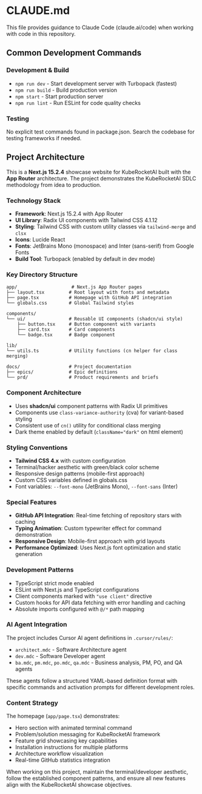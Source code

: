 # CLAUDE.md

This file provides guidance to Claude Code (claude.ai/code) when working with code in this repository.

## Common Development Commands

### Development & Build

- `npm run dev` - Start development server with Turbopack (fastest)
- `npm run build` - Build production version
- `npm start` - Start production server
- `npm run lint` - Run ESLint for code quality checks

### Testing

No explicit test commands found in package.json. Search the codebase for testing frameworks if needed.

## Project Architecture

This is a **Next.js 15.2.4** showcase website for KubeRocketAI built with the **App Router** architecture. The project demonstrates the KubeRocketAI SDLC methodology from idea to production.

### Technology Stack

- **Framework**: Next.js 15.2.4 with App Router
- **UI Library**: Radix UI components with Tailwind CSS 4.1.12
- **Styling**: Tailwind CSS with custom utility classes via `tailwind-merge` and `clsx`
- **Icons**: Lucide React
- **Fonts**: JetBrains Mono (monospace) and Inter (sans-serif) from Google Fonts
- **Build Tool**: Turbopack (enabled by default in dev mode)

### Key Directory Structure

```
app/                    # Next.js App Router pages
├── layout.tsx         # Root layout with fonts and metadata
├── page.tsx           # Homepage with GitHub API integration
└── globals.css        # Global Tailwind styles

components/
└── ui/                # Reusable UI components (shadcn/ui style)
    ├── button.tsx     # Button component with variants
    ├── card.tsx       # Card components
    └── badge.tsx      # Badge component

lib/
└── utils.ts           # Utility functions (cn helper for class merging)

docs/                  # Project documentation
├── epics/             # Epic definitions
└── prd/               # Product requirements and briefs
```

### Component Architecture

- Uses **shadcn/ui** component patterns with Radix UI primitives
- Components use `class-variance-authority` (cva) for variant-based styling
- Consistent use of `cn()` utility for conditional class merging
- Dark theme enabled by default (`className="dark"` on html element)

### Styling Conventions

- **Tailwind CSS 4.x** with custom configuration
- Terminal/hacker aesthetic with green/black color scheme
- Responsive design patterns (mobile-first approach)
- Custom CSS variables defined in globals.css
- Font variables: `--font-mono` (JetBrains Mono), `--font-sans` (Inter)

### Special Features

- **GitHub API Integration**: Real-time fetching of repository stars with caching
- **Typing Animation**: Custom typewriter effect for command demonstration
- **Responsive Design**: Mobile-first approach with grid layouts
- **Performance Optimized**: Uses Next.js font optimization and static generation

### Development Patterns

- TypeScript strict mode enabled
- ESLint with Next.js and TypeScript configurations
- Client components marked with `"use client"` directive
- Custom hooks for API data fetching with error handling and caching
- Absolute imports configured with `@/*` path mapping

### AI Agent Integration

The project includes Cursor AI agent definitions in `.cursor/rules/`:

- `architect.mdc` - Software Architecture agent
- `dev.mdc` - Software Developer agent
- `ba.mdc`, `pm.mdc`, `po.mdc`, `qa.mdc` - Business analysis, PM, PO, and QA agents

These agents follow a structured YAML-based definition format with specific commands and activation prompts for different development roles.

### Content Strategy

The homepage (`app/page.tsx`) demonstrates:

- Hero section with animated terminal command
- Problem/solution messaging for KubeRocketAI framework
- Feature grid showcasing key capabilities
- Installation instructions for multiple platforms
- Architecture workflow visualization
- Real-time GitHub statistics integration

When working on this project, maintain the terminal/developer aesthetic, follow the established component patterns, and ensure all new features align with the KubeRocketAI showcase objectives.

